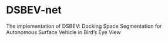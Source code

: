 # DSBEV-net
The implementation of DSBEV: Docking Space Segmentation for Autonomous Surface Vehicle in Bird’s Eye View
